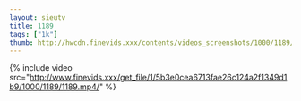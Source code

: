 ```yaml
--- 
layout: sieutv
title: 1189
tags: ["1k"]
thumb: http://hwcdn.finevids.xxx/contents/videos_screenshots/1000/1189/preview.mp4.jpg
---
```

{% include video src="http://www.finevids.xxx/get_file/1/5b3e0cea6713fae26c124a2f1349d1b9/1000/1189/1189.mp4/" %} 
